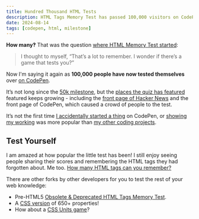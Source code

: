 ```yaml
---
title: Hundred Thousand HTML Tests
description: HTML Tags Memory Test has passed 100,000 visitors on CodePen!
date: 2024-08-14
tags: [codepen, html, milestone]
---
```


**How many&#8253;** That was the question [where HTML Memory Test started](/blog/html-elements-test/):

> I thought to myself, “That’s a lot to remember. I wonder if there’s a game that tests you?”

Now I'm saying it again as **100,000 people have now tested themselves** over [on CodePen](https://codepen.io/plfstr/full/zYqQeRw).

It’s not long since the [50k milestone](/blog/50k-mem-test-views/), but the [places the quiz has featured](/blog/html-memory-tested/#sites-featured) featured keeps growing - including the [front page of Hacker News](https://news.ycombinator.com/item?id=40968520) and the front page of CodePen, which caused a crowd of people to the test. 

It’s not the first time [I accidentally started a thing](/blog/css1k-on-codepen/) on CodePen, or [showing my working](/blog/show-your-working/) was more popular than [my other coding projects](https://codepen.io/plfstr). 

## Test Yourself

I am amazed at how popular the little test has been! I still enjoy seeing people sharing their scores and remembering the HTML tags they had forgotten about. Me too. [How many HTML tags can you remember?](https://codepen.io/plfstr/full/zYqQeRw)

<aside>
There are other forks by other developers for you to test the rest of your web knowledge:

+ Pre-HTML5 [Obsolete & Deprecated HTML Tags Memory Test](https://codepen.io/knowler/full/eYwpWdv).
+ A [CSS version](https://codepen.io/bramus/full/rNMbOxz) of 650+ properties!
+ How about a [CSS Units game](https://www.projectwallace.com/css-units-game)?
</aside>
